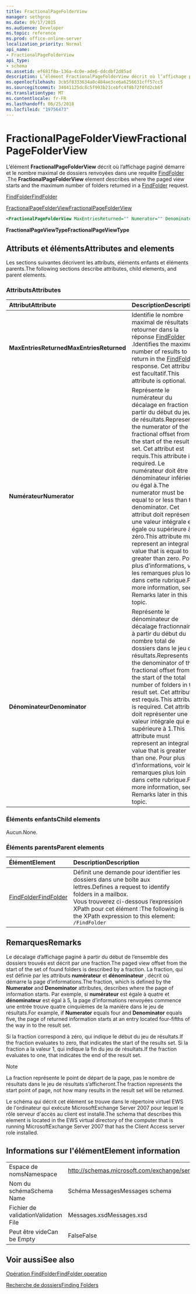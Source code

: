 ```yaml
---
title: FractionalPageFolderView
manager: sethgros
ms.date: 09/17/2015
ms.audience: Developer
ms.topic: reference
ms.prod: office-online-server
localization_priority: Normal
api_name:
- FractionalPageFolderView
api_type:
- schema
ms.assetid: ef681f8a-136a-4c0e-ade6-ddcdbf2d85ad
description: L’élément FractionalPageFolderView décrit où l’affichage paginé démarre et le nombre maximal de dossiers renvoyées dans une requête FindFolder.
ms.openlocfilehash: 3cb5f8333634a0c484ae3ce6a6256631cff57cc5
ms.sourcegitcommit: 34041125dc8c5f993b21cebfc4f8b72f0fd2cb6f
ms.translationtype: MT
ms.contentlocale: fr-FR
ms.lasthandoff: 06/25/2018
ms.locfileid: "19756473"
---
```

# <a name="fractionalpagefolderview"></a><span data-ttu-id="d05ac-103">FractionalPageFolderView</span><span class="sxs-lookup"><span data-stu-id="d05ac-103">FractionalPageFolderView</span></span>

<span data-ttu-id="d05ac-104">L’élément **FractionalPageFolderView** décrit où l’affichage paginé démarre et le nombre maximal de dossiers renvoyées dans une requête [FindFolder](findfolder.md) .</span><span class="sxs-lookup"><span data-stu-id="d05ac-104">The **FractionalPageFolderView** element describes where the paged view starts and the maximum number of folders returned in a [FindFolder](findfolder.md) request.</span></span> 
  
[<span data-ttu-id="d05ac-105">FindFolder</span><span class="sxs-lookup"><span data-stu-id="d05ac-105">FindFolder</span></span>](findfolder.md)
  
[<span data-ttu-id="d05ac-106">FractionalPageFolderView</span><span class="sxs-lookup"><span data-stu-id="d05ac-106">FractionalPageFolderView</span></span>](fractionalpagefolderview.md)
  
```xml
<FractionalPageFolderView MaxEntriesReturned="" Numerator="" Denominator=""/>
```

 <span data-ttu-id="d05ac-107">**FractionalPageViewType**</span><span class="sxs-lookup"><span data-stu-id="d05ac-107">**FractionalPageViewType**</span></span>
## <a name="attributes-and-elements"></a><span data-ttu-id="d05ac-108">Attributs et éléments</span><span class="sxs-lookup"><span data-stu-id="d05ac-108">Attributes and elements</span></span>

<span data-ttu-id="d05ac-109">Les sections suivantes décrivent les attributs, éléments enfants et éléments parents.</span><span class="sxs-lookup"><span data-stu-id="d05ac-109">The following sections describe attributes, child elements, and parent elements.</span></span>
  
### <a name="attributes"></a><span data-ttu-id="d05ac-110">Attributs</span><span class="sxs-lookup"><span data-stu-id="d05ac-110">Attributes</span></span>

|<span data-ttu-id="d05ac-111">**Attribut**</span><span class="sxs-lookup"><span data-stu-id="d05ac-111">**Attribute**</span></span>|<span data-ttu-id="d05ac-112">**Description**</span><span class="sxs-lookup"><span data-stu-id="d05ac-112">**Description**</span></span>|
|:-----|:-----|
|<span data-ttu-id="d05ac-113">**MaxEntriesReturned**</span><span class="sxs-lookup"><span data-stu-id="d05ac-113">**MaxEntriesReturned**</span></span> <br/> |<span data-ttu-id="d05ac-114">Identifie le nombre maximal de résultats à retourner dans la réponse [FindFolder](findfolder.md) .</span><span class="sxs-lookup"><span data-stu-id="d05ac-114">Identifies the maximum number of results to return in the [FindFolder](findfolder.md) response.</span></span> <span data-ttu-id="d05ac-115">Cet attribut est facultatif.</span><span class="sxs-lookup"><span data-stu-id="d05ac-115">This attribute is optional.</span></span>  <br/> |
|<span data-ttu-id="d05ac-116">**Numérateur**</span><span class="sxs-lookup"><span data-stu-id="d05ac-116">**Numerator**</span></span> <br/> |<span data-ttu-id="d05ac-117">Représente le numérateur du décalage en fraction à partir du début du jeu de résultats.</span><span class="sxs-lookup"><span data-stu-id="d05ac-117">Represents the numerator of the fractional offset from the start of the result set.</span></span> <span data-ttu-id="d05ac-118">Cet attribut est requis.</span><span class="sxs-lookup"><span data-stu-id="d05ac-118">This attribute is required.</span></span> <span data-ttu-id="d05ac-119">Le numérateur doit être le dénominateur inférieur ou égal à.</span><span class="sxs-lookup"><span data-stu-id="d05ac-119">The numerator must be equal to or less than the denominator.</span></span> <span data-ttu-id="d05ac-120">Cet attribut doit représenter une valeur intégrale est égale ou supérieure à zéro.</span><span class="sxs-lookup"><span data-stu-id="d05ac-120">This attribute must represent an integral value that is equal to or greater than zero.</span></span> <span data-ttu-id="d05ac-121">Pour plus d’informations, voir les remarques plus loin dans cette rubrique.</span><span class="sxs-lookup"><span data-stu-id="d05ac-121">For more information, see Remarks later in this topic.</span></span>  <br/> |
|<span data-ttu-id="d05ac-122">**Dénominateur**</span><span class="sxs-lookup"><span data-stu-id="d05ac-122">**Denominator**</span></span> <br/> |<span data-ttu-id="d05ac-123">Représente le dénominateur de décalage fractionnaire à partir du début du nombre total de dossiers dans le jeu de résultats.</span><span class="sxs-lookup"><span data-stu-id="d05ac-123">Represents the denominator of the fractional offset from the start of the total number of folders in the result set.</span></span> <span data-ttu-id="d05ac-124">Cet attribut est requis.</span><span class="sxs-lookup"><span data-stu-id="d05ac-124">This attribute is required.</span></span> <span data-ttu-id="d05ac-125">Cet attribut doit représenter une valeur intégrale qui est supérieure à 1.</span><span class="sxs-lookup"><span data-stu-id="d05ac-125">This attribute must represent an integral value that is greater than one.</span></span> <span data-ttu-id="d05ac-126">Pour plus d’informations, voir les remarques plus loin dans cette rubrique.</span><span class="sxs-lookup"><span data-stu-id="d05ac-126">For more information, see Remarks later in this topic.</span></span>  <br/> |
   
### <a name="child-elements"></a><span data-ttu-id="d05ac-127">Éléments enfants</span><span class="sxs-lookup"><span data-stu-id="d05ac-127">Child elements</span></span>

<span data-ttu-id="d05ac-128">Aucun.</span><span class="sxs-lookup"><span data-stu-id="d05ac-128">None.</span></span>
  
### <a name="parent-elements"></a><span data-ttu-id="d05ac-129">Éléments parents</span><span class="sxs-lookup"><span data-stu-id="d05ac-129">Parent elements</span></span>

|<span data-ttu-id="d05ac-130">**Élément**</span><span class="sxs-lookup"><span data-stu-id="d05ac-130">**Element**</span></span>|<span data-ttu-id="d05ac-131">**Description**</span><span class="sxs-lookup"><span data-stu-id="d05ac-131">**Description**</span></span>|
|:-----|:-----|
|[<span data-ttu-id="d05ac-132">FindFolder</span><span class="sxs-lookup"><span data-stu-id="d05ac-132">FindFolder</span></span>](findfolder.md) <br/> |<span data-ttu-id="d05ac-133">Définit une demande pour identifier les dossiers dans une boîte aux lettres.</span><span class="sxs-lookup"><span data-stu-id="d05ac-133">Defines a request to identify folders in a mailbox.</span></span>  <br/> <span data-ttu-id="d05ac-134">Vous trouverez ci-dessous l’expression XPath pour cet élément :</span><span class="sxs-lookup"><span data-stu-id="d05ac-134">The following is the XPath expression to this element:</span></span>  <br/>  `/FindFolder` <br/> |
   
## <a name="remarks"></a><span data-ttu-id="d05ac-135">Remarques</span><span class="sxs-lookup"><span data-stu-id="d05ac-135">Remarks</span></span>

<span data-ttu-id="d05ac-136">Le décalage d’affichage paginé à partir du début de l’ensemble des dossiers trouvés est décrit par une fraction.</span><span class="sxs-lookup"><span data-stu-id="d05ac-136">The paged view offset from the start of the set of found folders is described by a fraction.</span></span> <span data-ttu-id="d05ac-137">La fraction, qui est définie par les attributs **numérateur** et **dénominateur** , décrit où démarre la page d’informations.</span><span class="sxs-lookup"><span data-stu-id="d05ac-137">The fraction, which is defined by the **Numerator** and **Denominator** attributes, describes where the page of information starts.</span></span> <span data-ttu-id="d05ac-138">Par exemple, si **numérateur** est égale à quatre et **dénominateur** est égal à 5, la page d’informations renvoyées commence une entrée trouve quatre cinquièmes de la manière dans le jeu de résultats.</span><span class="sxs-lookup"><span data-stu-id="d05ac-138">For example, if **Numerator** equals four and **Denominator** equals five, the page of returned information starts at an entry located four-fifths of the way in to the result set.</span></span> 
  
<span data-ttu-id="d05ac-139">Si la fraction correspond à zéro, qui indique le début du jeu de résultats.</span><span class="sxs-lookup"><span data-stu-id="d05ac-139">If the fraction evaluates to zero, that indicates the start of the results set.</span></span> <span data-ttu-id="d05ac-140">Si la fraction a la valeur 1, qui indique la fin du jeu de résultats.</span><span class="sxs-lookup"><span data-stu-id="d05ac-140">If the fraction evaluates to one, that indicates the end of the result set.</span></span>
  
> [!NOTE]
> <span data-ttu-id="d05ac-141">La fraction représente le point de départ de la page, pas le nombre de résultats dans le jeu de résultats s’afficheront.</span><span class="sxs-lookup"><span data-stu-id="d05ac-141">The fraction represents the start point of page, not how many results in the result set will be returned.</span></span> 
  
<span data-ttu-id="d05ac-142">Le schéma qui décrit cet élément se trouve dans le répertoire virtuel EWS de l'ordinateur qui exécute MicrosoftExchange Server 2007 pour lequel le rôle serveur d'accès au client est installé.</span><span class="sxs-lookup"><span data-stu-id="d05ac-142">The schema that describes this element is located in the EWS virtual directory of the computer that is running MicrosoftExchange Server 2007 that has the Client Access server role installed.</span></span>
  
## <a name="element-information"></a><span data-ttu-id="d05ac-143">Informations sur l'élément</span><span class="sxs-lookup"><span data-stu-id="d05ac-143">Element information</span></span>

|||
|:-----|:-----|
|<span data-ttu-id="d05ac-144">Espace de noms</span><span class="sxs-lookup"><span data-stu-id="d05ac-144">Namespace</span></span>  <br/> |http://schemas.microsoft.com/exchange/services/2006/messages  <br/> |
|<span data-ttu-id="d05ac-145">Nom du schéma</span><span class="sxs-lookup"><span data-stu-id="d05ac-145">Schema Name</span></span>  <br/> |<span data-ttu-id="d05ac-146">Schéma Messages</span><span class="sxs-lookup"><span data-stu-id="d05ac-146">Messages schema</span></span>  <br/> |
|<span data-ttu-id="d05ac-147">Fichier de validation</span><span class="sxs-lookup"><span data-stu-id="d05ac-147">Validation File</span></span>  <br/> |<span data-ttu-id="d05ac-148">Messages.xsd</span><span class="sxs-lookup"><span data-stu-id="d05ac-148">Messages.xsd</span></span>  <br/> |
|<span data-ttu-id="d05ac-149">Peut être vide</span><span class="sxs-lookup"><span data-stu-id="d05ac-149">Can be Empty</span></span>  <br/> |<span data-ttu-id="d05ac-150">False</span><span class="sxs-lookup"><span data-stu-id="d05ac-150">False</span></span>  <br/> |
   
## <a name="see-also"></a><span data-ttu-id="d05ac-151">Voir aussi</span><span class="sxs-lookup"><span data-stu-id="d05ac-151">See also</span></span>



[<span data-ttu-id="d05ac-152">Opération FindFolder</span><span class="sxs-lookup"><span data-stu-id="d05ac-152">FindFolder operation</span></span>](findfolder-operation.md)


[<span data-ttu-id="d05ac-153">Recherche de dossiers</span><span class="sxs-lookup"><span data-stu-id="d05ac-153">Finding Folders</span></span>](http://msdn.microsoft.com/library/9124d868-017a-43f0-b915-5c0082cacec9%28Office.15%29.aspx)

